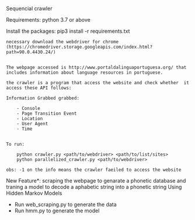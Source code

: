 
Sequencial crawler

Requirements:
	python 3.7 or above

Install the packages:
	pip3 install -r requirements.txt

	necessary download the webdriver for chrome (https://chromedriver.storage.googleapis.com/index.html?path=90.0.4430.24/)
	
	
	The webpage accessed is http://www.portaldalinguaportuguesa.org/ that includes information about language resources in portuguese.
	
	the crawler is a program that access the website and check whether  it access these API follows:
	
	Information Grabbed grabbed:
	
		- Console
		- Page Transition Event
		- Location
		- User Agent
		- Time
		
		
	To run:
	
		python crawler.py <path/to/webdriver> <path/to/list/sites>
		python parallelized_crawler.py <path/to/webdriver>
		
	obs: -1 on the info means the crawler faeiled to access the website 
	


 New Feature*:  scraping the webpage to genarate a phonetic database and traning a model to decode a aphabetic string into a phonetic string Using Hidden Markov Models

  -  Run web_scraping.py to generate the data
  -  Run hmm.py to generate the model



